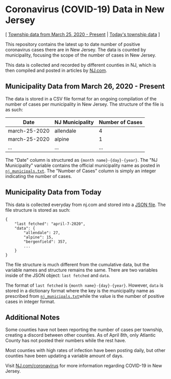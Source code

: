 # Coronavirus (COVID-19) Data in New Jersey
[
[ Township data from March 25, 2020 - Present](https://raw.githubusercontent.com/saaqebs/covid19-newjersey/master/nj_total.csv)  |  [Today's township data](https://raw.githubusercontent.com/saaqebs/covid19-newjersey/master/nj_today.json) ]

This repository contains the latest up to date number of positive coronavirus cases there are in New Jersey. The data is counted by municipality, focusing the scope of the number of cases in New Jersey.

This data is collected and recorded by different counties in NJ, which is then compiled and posted in articles by [NJ.com](https://www.nj.com/coronavirus/). 

## Municipality Data from March 26, 2020 - Present

The data is stored in a CSV file format for an ongoing compilation of the number of cases per municipality in New Jersey. The structure of the file is as such:

| Date          | NJ Municipality | Number of Cases |
|---------------|-----------------|-----------------|
| march-25-2020 | allendale       | 4               |
| march-25-2020 | alpine          | 1               |
| ...           | ...             | ...             |

The "Date" column is structured as `{month name}-{day}-{year}`. The "NJ Municipality" variable contains the official municipality name as posted in [`nj_municipals.txt`](https://raw.githubusercontent.com/saaqebs/covid19-newjersey/master/nj_municipals.txt). The "Number of Cases" column is simply an integer indicating the number of cases.

## Municipality Data from Today

This data is collected everyday from nj.com and stored into a [JSON file](https://raw.githubusercontent.com/saaqebs/covid19-newjersey/master/nj_today.json). The file structure is stored as such:

```
{
    "last fetched": "april-7-2020",
    "data": {
        "allendale": 27, 
        "alpine": 15, 
        "bergenfield": 357,
        ...
    }
}

```

The file structure is much different from the cumulative data, but the variable names and structure remains the same. There are two variables inside of the JSON object: `last fetched` and `data`. 

The format of `last fetched` is `{month name}-{day}-{year}`. However, `data` is stored in a dictionary format where the key is the municipality name as prescribed from [`nj_municipals.txt`](https://raw.githubusercontent.com/saaqebs/covid19-newjersey/master/nj_municipals.txt)while the value is the number of positive cases in integer format.

## Additional Notes

Some counties have not been reporting the number of cases per township, creating a discord between other counties. As of April 8th, only Atlantic County has not posted their numbers while the rest have.

Most counties with high rates of infection have been posting daily, but other counties have been updating a variable amount of days.

Visit [NJ.com/coronavirus](https://www.nj.com/coronavirus/) for more information regarding COVID-19 in New Jersey.